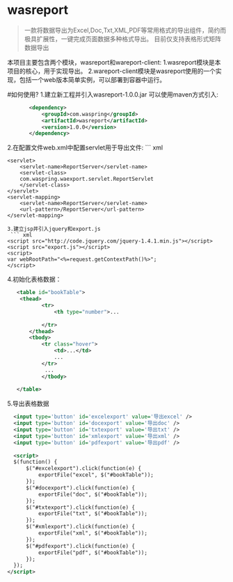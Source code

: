 # wasreport
>一款将数据导出为Excel,Doc,Txt,XML,PDF等常用格式的导出组件，简约而极具扩展性，一键完成页面数据多种格式导出。
>目前仅支持表格形式矩阵数据导出
 
本项目主要包含两个模块，wasreport和wareport-client:
1.wasreport模块是本项目的核心，用于实现导出。
2.wareport-client模块是wasreport使用的一个实现，包括一个web版本简单实例，可以部署到容器中运行。


#如何使用?
1.建立新工程并引入wasreport-1.0.0.jar
   可以使用maven方式引入:
 ``` xml
     	<dependency>
			<groupId>com.waspring</groupId>
			<artifactId>wasreport</artifactId>
			<version>1.0.0</version>
		</dependency>
```
2.在配置文件web.xml中配置servlet用于导出文件:
    ``` xml
 
	<servlet>
		<servlet-name>ReportServer</servlet-name>
		<servlet-class>
		com.waspring.waexport.servlet.ReportServlet
		</servlet-class>
	</servlet>
	<servlet-mapping>
		<servlet-name>ReportServer</servlet-name>
		<url-pattern>/ReportServer</url-pattern>
	</servlet-mapping>
 
```
3.建立jsp并引入jquery和export.js
 ``` xml
<script src="http://code.jquery.com/jquery-1.4.1.min.js"></script>
<script src="export.js"></script>
<script>
var webRootPath="<%=request.getContextPath()%>";
</script>
 ```
4.初始化表格数据：

 ``` xml
    <table id="bookTable">
	 <thead>
			<tr>
				<th type="number">...
			 
			</tr>
		</thead>
		<tbody>
			<tr class="hover">
				<td>...</td>
				...
			</tr>
			 ...
			</tbody>
		
	</table>
 ```
 5.导出表格数据
  ``` xml
  	<input type='button' id='excelexport' value='导出excel' />
	<input type='button' id='docexport' value='导出doc' />
	<input type='button' id='txtexport' value='导出txt' />
	<input type='button' id='xmlexport' value='导出xml' />
	<input type='button' id='pdfexport' value='导出pdf' />
	
	<script>
	$(function() {
		$("#excelexport").click(function(e) {
			exportFile("excel", $("#bookTable"));
		});
		$("#docexport").click(function(e) {
			exportFile("doc", $("#bookTable"));
		});
		$("#txtexport").click(function(e) {
			exportFile("txt", $("#bookTable"));
		});
		$("#xmlexport").click(function(e) {
			exportFile("xml", $("#bookTable"));
		});
		$("#pdfexport").click(function(e) {
			exportFile("pdf", $("#bookTable"));
		});
	});
</script>
   ```